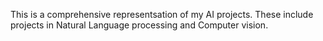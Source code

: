 This is a comprehensive representsation of my AI projects. These include projects in Natural Language processing and Computer vision.
